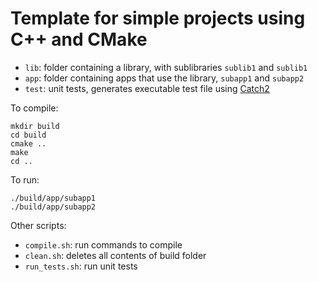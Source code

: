 # Template for simple projects using C++ and CMake

* `lib`: folder containing a library, with sublibraries `sublib1` and `sublib1`
* `app`: folder containing apps that use the library, `subapp1` and `subapp2`
* `test`: unit tests, generates executable test file using [Catch2](https://github.com/catchorg/Catch2)

To compile:

```
mkdir build
cd build
cmake ..
make
cd ..
```

To run:

```
./build/app/subapp1
./build/app/subapp2
```


Other scripts:

* `compile.sh`: run commands to compile
* `clean.sh`: deletes all contents of build folder
* `run_tests.sh`: run unit tests